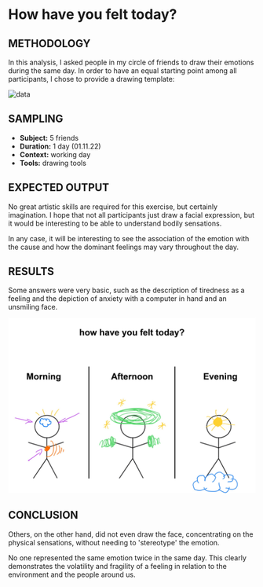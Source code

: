 # How have you felt today?
 
## METHODOLOGY
In this analysis, I asked people in my circle of friends to draw their emotions during the same day. In order to have an equal starting point among all participants, I chose to provide a drawing template: 

<img src="/How_have_you_felt_today.png"
     alt="data"
     style="float: center; width: 300px"/>

## SAMPLING
 * **Subject:** 5 friends
 * **Duration:** 1 day (01.11.22)
 * **Context:** working day
 * **Tools:** drawing tools

## EXPECTED OUTPUT
 No great artistic skills are required for this exercise, but certainly imagination. I hope that not all participants just draw a facial expression, but it would be interesting to be able to understand bodily sensations. 
 
 In any case, it will be interesting to see the association of the emotion with the cause and how the dominant feelings may vary throughout the day. 

## RESULTS
Some answers were very basic, such as the description of tiredness as a feeling and the depiction of anxiety with a computer in hand and an unsmiling face. 

<img src="./results/2.jpg"
     alt="exemple of result"
     style="float: center;" />

 ## CONCLUSION
Others, on the other hand, did not even draw the face, concentrating on the physical sensations, without needing to 'stereotype' the emotion. 

No one represented the same emotion twice in the same day. This clearly demonstrates the volatility and fragility of a feeling in relation to the environment and the people around us. 
